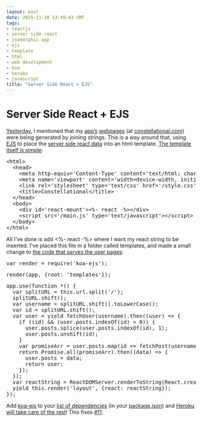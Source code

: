```yaml
---
layout: post
date: 2015-11-30 13:49:43 GMT
tags:
- reactjs
- server side react
- isomorphic app
- ejs
- template
- html
- web development
- koa
- heroku
- javascript
title: "Server Side React + EJS"
---
```

# Server Side React + EJS

<p><a href="http://arpith.co/post/134206819927/displaying-your-webpage">Yesterday</a>, I mentioned that my <a href="github.com/constellational">app’s</a> <a href="github.com/constellational/web">webpages</a> (at <a href="http://constellational.com/">constellational.com</a>) were being generated by joining strings. This is a way around that, using <a href="http://www.embeddedjs.com/">EJS</a> to place the <a href="http://arpith.co/post/133415247167/isomorphic-react-in-three-simple-steps">server side react data</a> into an html template. <a href="https://github.com/constellational/web/blob/f4fc5e08f01804b694aa55556b471bdaeee71334/templates/layout.html">The template itself is simple</a>:</p><pre>&lt;html&gt;<br>  &lt;head&gt;<br>    &lt;meta http-equiv='Content-Type' content='text/html; charset=utf-8'&gt;<br>    &lt;meta name='viewport' content='width=device-width, initial-scale=1' /&gt;<br>    &lt;link rel='stylesheet' type='text/css' href='/style.css'<br>    &lt;title&gt;Constellational&lt;/title&gt;<br>  &lt;/head&gt;<br>  &lt;body&gt;<br>    &lt;div id='react-mount'&gt;&lt;%- react -%&gt;&lt;/div&gt;<br>    &lt;script src='/main.js' type='text/javascript'&gt;&lt;/script&gt;<br>  &lt;/body&gt;<br>&lt;/html&gt;</pre><p>All I’ve done is add &lt;%- react -%&gt; where I want my react string to be inserted. I’ve placed this file in a folder called templates, and made a small change to <a href="https://github.com/constellational/web/blob/f4fc5e08f01804b694aa55556b471bdaeee71334/index.js">the code that serves the user pages</a>:</p><pre>var render = require('koa-ejs');</pre><pre>render(app, {root: 'templates'});</pre><pre>app.use(function *() {<br>  var splitURL = this.url.split('/');<br>  splitURL.shift();<br>  var username = splitURL.shift().toLowerCase();<br>  var id = splitURL.shift();<br>  var user = yield fetchUser(username).then((user) =&gt; {<br>    if ((id) &amp;&amp; (user.posts.indexOf(id) &gt; 0)) {<br>      user.posts.splice(user.posts.indexOf(id), 1);<br>      user.posts.unshift(id);<br>    }<br>    var promiseArr = user.posts.map(id =&gt; fetchPost(username, id));<br>    return Promise.all(promiseArr).then((data) =&gt; {<br>      user.posts = data;<br>      return user;<br>    });<br>  });<br>  var reactString = ReactDOMServer.renderToString(React.createElement(views.User, user));<br>  yield this.render('layout', {react: reactString});<br>});</pre><p>Add <a href="https://github.com/koajs/ejs">koa-ejs</a> to your <a href="http://arpith.co/post/133345400442/a-double-page-app">list of dependencies</a> (in your <a href="https://docs.npmjs.com/files/package.json">package.json</a>) and <a href="https://devcenter.heroku.com/articles/github-integration#automatic-deploys">Heroku will take care of the rest</a>! This fixes <a href="https://github.com/constellational/web/issues/11">#11</a>.</p>